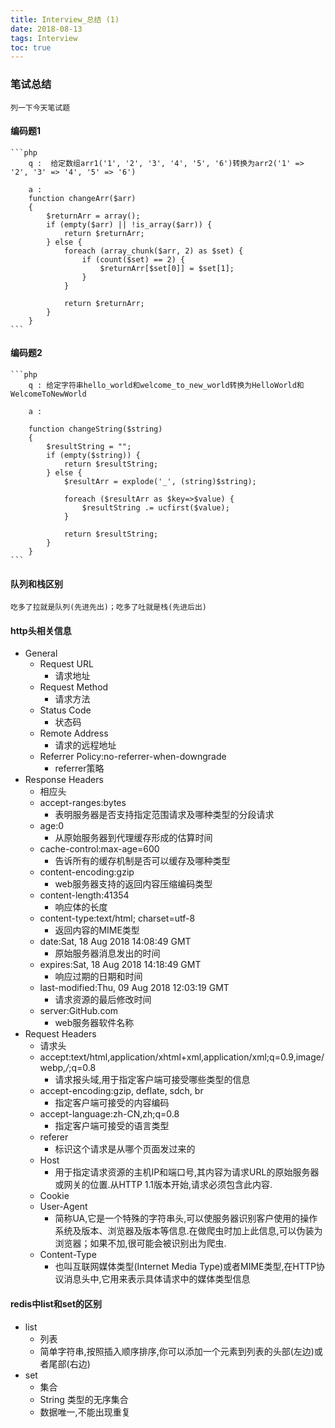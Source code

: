 ```yaml
---
title: Interview_总结 (1)
date: 2018-08-13
tags: Interview
toc: true
---
```


### 笔试总结
    列一下今天笔试题

<!-- more -->

#### 编码题1
    ```php
        q :  给定数组arr1('1', '2', '3', '4', '5', '6')转换为arr2('1' => '2', '3' => '4', '5' => '6')

        a : 
        function changeArr($arr) 
        {
            $returnArr = array();
            if (empty($arr) || !is_array($arr)) {
                return $returnArr;
            } else {
                foreach (array_chunk($arr, 2) as $set) {
                    if (count($set) == 2) {
                        $returnArr[$set[0]] = $set[1];
                    }
                }
                
                return $returnArr;
            }
        }
    ```

#### 编码题2
    ```php
        q : 给定字符串hello_world和welcome_to_new_world转换为HelloWorld和WelcomeToNewWorld

        a :

        function changeString($string) 
        {
            $resultString = "";
            if (empty($string)) {
                return $resultString;
            } else {
                $resultArr = explode('_', (string)$string);

                foreach ($resultArr as $key=>$value) {
                    $resultString .= ucfirst($value);
                }

                return $resultString;
            }
        }
    ```

#### 队列和栈区别
    吃多了拉就是队列(先进先出)；吃多了吐就是栈(先进后出)

#### http头相关信息
- General
    * Request URL
        * 请求地址
    * Request Method
        * 请求方法
    * Status Code
        * 状态码
    * Remote Address
        * 请求的远程地址
    * Referrer Policy:no-referrer-when-downgrade
        * referrer策略
- Response Headers
    * 相应头
    * accept-ranges:bytes
        * 表明服务器是否支持指定范围请求及哪种类型的分段请求
    * age:0
        * 从原始服务器到代理缓存形成的估算时间
    * cache-control:max-age=600
        * 告诉所有的缓存机制是否可以缓存及哪种类型
    * content-encoding:gzip
        * web服务器支持的返回内容压缩编码类型
    * content-length:41354
        * 响应体的长度
    * content-type:text/html; charset=utf-8
        * 返回内容的MIME类型
    * date:Sat, 18 Aug 2018 14:08:49 GMT
        * 原始服务器消息发出的时间
    * expires:Sat, 18 Aug 2018 14:18:49 GMT
        * 响应过期的日期和时间
    * last-modified:Thu, 09 Aug 2018 12:03:19 GMT
        * 请求资源的最后修改时间
    * server:GitHub.com
        * web服务器软件名称
- Request Headers
    * 请求头
    * accept:text/html,application/xhtml+xml,application/xml;q=0.9,image/webp,*/*;q=0.8
        * 请求报头域,用于指定客户端可接受哪些类型的信息
    * accept-encoding:gzip, deflate, sdch, br
        * 指定客户端可接受的内容编码
    * accept-language:zh-CN,zh;q=0.8
        * 指定客户端可接受的语言类型
    * referer
        * 标识这个请求是从哪个页面发过来的
    * Host
        * 用于指定请求资源的主机IP和端口号,其内容为请求URL的原始服务器或网关的位置.从HTTP 1.1版本开始,请求必须包含此内容.
    * Cookie
    * User-Agent
        * 简称UA,它是一个特殊的字符串头,可以使服务器识别客户使用的操作系统及版本、浏览器及版本等信息.在做爬虫时加上此信息,可以伪装为浏览器；如果不加,很可能会被识别出为爬虫.
    * Content-Type
        * 也叫互联网媒体类型(Internet Media Type)或者MIME类型,在HTTP协议消息头中,它用来表示具体请求中的媒体类型信息

#### redis中list和set的区别
- list
    * 列表
    * 简单字符串,按照插入顺序排序,你可以添加一个元素到列表的头部(左边)或者尾部(右边)
- set
    * 集合
    * String 类型的无序集合
    * 数据唯一,不能出现重复
